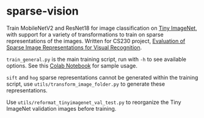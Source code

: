 # sparse-vision

Train MobileNetV2 and ResNet18 for image classification on [Tiny ImageNet](http://cs231n.stanford.edu/tiny-imagenet-200.zip), with
support for a variety of transformations to train on sparse representations of the images. Written for CS230 project, [Evaluation of Sparse Image Representations for Visual Recognition](https://drive.google.com/file/d/1UhQ6rov98XyQSB3haUhGNpiidMboEKNf/view?usp=sharing).

`train_general.py` is the main training script, run with `-h` to see available options. See this [Colab Notebook](https://colab.research.google.com/drive/1bH49PIHsJKYdH6AcCFoasvEN6BMjphtR?usp=sharing) for sample usage.

`sift` and `hog` sparse representations cannot be generated within the training script, use `utils/transform_image_folder.py` to generate these representations.

Use `utils/reformat_tinyimagenet_val_test.py` to reorganize the Tiny ImageNet validation images before training.
